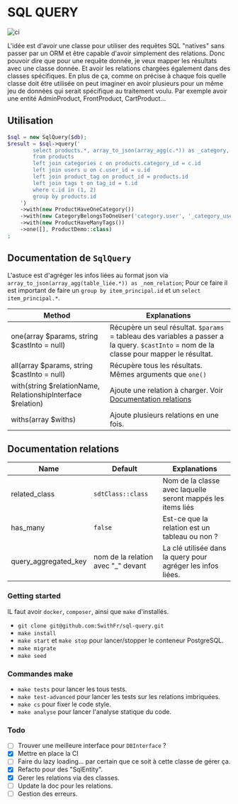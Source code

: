 # SQL QUERY

![ci](https://github.com/SwithFr/sql-query/actions/workflows/ci.yml/badge.svg)

L'idée est d'avoir une classe pour utiliser des requêtes SQL "natives" sans passer par un ORM et être capable d'avoir
simplement des relations.
Donc pouvoir dire que pour une requête donnée, je veux mapper les résultats avec une classe donnée. Et avoir les
relations chargées également dans des classes spécifiques.
En plus de ça, comme on précise à chaque fois quelle classe doit être utilisée on peut imaginer en avoir plusieurs pour
un même jeu de données qui serait spécifique au traitement voulu.
Par exemple avoir une entité AdminProduct, FrontProduct, CartProduct...

## Utilisation

```php
$sql = new SqlQuery($db);
$result = $sql->query('
        select products.*, array_to_json(array_agg(c.*)) as _category, array_to_json(array_agg(c.*)) as _category_user, array_to_json(array_agg(t.*)) as _tags
        from products
        left join categories c on products.category_id = c.id
        left join users u on c.user_id = u.id
        left join product_tag on product_id = products.id
        left join tags t on tag_id = t.id
        where c.id in (1, 2)
        group by products.id
    ')
    ->with(new ProductHaveOneCategory())
    ->with(new CategoryBelongsToOneUser('category.user', '_category_user'))
    ->with(new ProductHaveManyTags())
    ->one([], ProductDemo::class)
;
```
## Documentation de `SqlQuery`

L'astuce est d'agréger les infos liées au format json via `array_to_json(array_agg(table_liée.*)) as _nom_relation`;
Pour ce faire il est important de faire un `group by item_principal.id` et un `select item_principal.*`.

| Method                                                      | Explanations                                                                                                                              |
|-------------------------------------------------------------|-------------------------------------------------------------------------------------------------------------------------------------------|
| one(array $params, string $castInto = null)                 | Récupère un seul résultat. `$params` = tableau des variables a passer a la query. `$castInto` = nom de la classe pour mapper le résultat. |
| all(array $params, string $castInto = null)                 | Récupère tous les résultats. Mêmes arguments que `one()`                                                                                  |
| with(string $relationName, RelationshipInterface $relation) | Ajoute une relation à charger. Voir [Documentation relations](#documentation-relations)                                                   |
| withs(array $withs)                                         | Ajoute plusieurs relations en une fois.                                                                                                   |

## Documentation relations

| Name                 | Default                            | Explanations                                                |
|----------------------|------------------------------------|-------------------------------------------------------------|
| related_class        | `sdtClass::class`                  | Nom de la classe avec laquelle seront mappés les items liés |
| has_many             | `false`                            | Est-ce que la relation est un tableau ou non ?              |
| query_aggregated_key | nom de la relation avec "_" devant | La clé utilisée dans la query pour agréger les infos liées. |

### Getting started

IL faut avoir `docker`, `composer`, ainsi que `make`  d'installés.

- `git clone git@github.com:SwithFr/sql-query.git`
- `make install`
- `make start` et `make stop` pour lancer/stopper le conteneur PostgreSQL.
- `make migrate`
- `make seed`

### Commandes make

- `make tests` pour lancer les tous tests.
- `make test-advanced` pour lancer les tests sur les relations imbriquées.
- `make cs` pour fixer le code style.
- `make analyse` pour lancer l'analyse statique du code.

### Todo

- [ ] Trouver une meilleure interface pour `DBInterface` ?
- [x] Mettre en place la CI
- [ ] Faire du lazy loading... par certain que ce soit à cette classe de gérer ça.
- [x] Refacto pour des "SqlEntity".
- [x] Gerer les relations via des classes.
- [ ] Update la doc pour les relations.
- [ ] Gestion des erreurs.